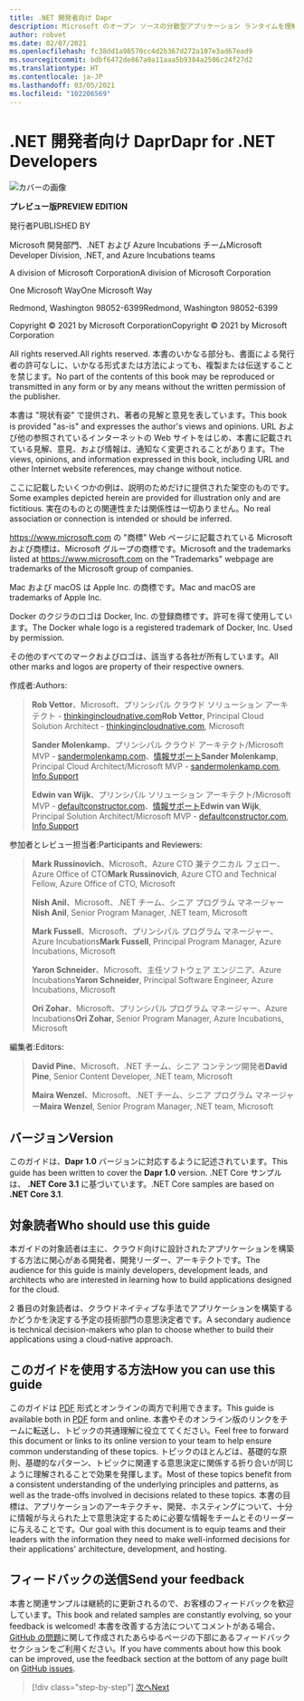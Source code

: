 ```yaml
---
title: .NET 開発者向け Dapr
description: Microsoft のオープン ソースの分散型アプリケーション ランタイムを理解し、最大限に活用するための .NET 開発者向けガイドです。
author: robvet
ms.date: 02/07/2021
ms.openlocfilehash: fc38dd1a98570cc4d2b367d272a107e3ad67ead9
ms.sourcegitcommit: bdbf6472de867a0a11aaa5b9384a2506c24f27d2
ms.translationtype: HT
ms.contentlocale: ja-JP
ms.lasthandoff: 03/05/2021
ms.locfileid: "102206569"
---
```

# <a name="dapr-for-net-developers"></a><span data-ttu-id="23bed-103">.NET 開発者向け Dapr</span><span class="sxs-lookup"><span data-stu-id="23bed-103">Dapr for .NET Developers</span></span>

![カバーの画像](./media/cover.png)

<span data-ttu-id="23bed-105">**プレビュー版**</span><span class="sxs-lookup"><span data-stu-id="23bed-105">**PREVIEW EDITION**</span></span>

<span data-ttu-id="23bed-106">発行者</span><span class="sxs-lookup"><span data-stu-id="23bed-106">PUBLISHED BY</span></span>

<span data-ttu-id="23bed-107">Microsoft 開発部門、.NET および Azure Incubations チーム</span><span class="sxs-lookup"><span data-stu-id="23bed-107">Microsoft Developer Division, .NET, and Azure Incubations teams</span></span>

<span data-ttu-id="23bed-108">A division of Microsoft Corporation</span><span class="sxs-lookup"><span data-stu-id="23bed-108">A division of Microsoft Corporation</span></span>

<span data-ttu-id="23bed-109">One Microsoft Way</span><span class="sxs-lookup"><span data-stu-id="23bed-109">One Microsoft Way</span></span>

<span data-ttu-id="23bed-110">Redmond, Washington 98052-6399</span><span class="sxs-lookup"><span data-stu-id="23bed-110">Redmond, Washington 98052-6399</span></span>

<span data-ttu-id="23bed-111">Copyright &copy; 2021 by Microsoft Corporation</span><span class="sxs-lookup"><span data-stu-id="23bed-111">Copyright &copy; 2021 by Microsoft Corporation</span></span>

<span data-ttu-id="23bed-112">All rights reserved.</span><span class="sxs-lookup"><span data-stu-id="23bed-112">All rights reserved.</span></span> <span data-ttu-id="23bed-113">本書のいかなる部分も、書面による発行者の許可なしに、いかなる形式または方法によっても、複製または伝送することを禁じます。</span><span class="sxs-lookup"><span data-stu-id="23bed-113">No part of the contents of this book may be reproduced or transmitted in any form or by any means without the written permission of the publisher.</span></span>

<span data-ttu-id="23bed-114">本書は "現状有姿" で提供され、著者の見解と意見を表しています。</span><span class="sxs-lookup"><span data-stu-id="23bed-114">This book is provided "as-is" and expresses the author's views and opinions.</span></span> <span data-ttu-id="23bed-115">URL および他の参照されているインターネットの Web サイトをはじめ、本書に記載されている見解、意見、および情報は、通知なく変更されることがあります。</span><span class="sxs-lookup"><span data-stu-id="23bed-115">The views, opinions, and information expressed in this book, including URL and other Internet website references, may change without notice.</span></span>

<span data-ttu-id="23bed-116">ここに記載したいくつかの例は、説明のためだけに提供された架空のものです。</span><span class="sxs-lookup"><span data-stu-id="23bed-116">Some examples depicted herein are provided for illustration only and are fictitious.</span></span> <span data-ttu-id="23bed-117">実在のものとの関連性または関係性は一切ありません。</span><span class="sxs-lookup"><span data-stu-id="23bed-117">No real association or connection is intended or should be inferred.</span></span>

<span data-ttu-id="23bed-118"><https://www.microsoft.com> の "商標" Web ページに記載されている Microsoft および商標は、Microsoft グループの商標です。</span><span class="sxs-lookup"><span data-stu-id="23bed-118">Microsoft and the trademarks listed at <https://www.microsoft.com> on the "Trademarks" webpage are trademarks of the Microsoft group of companies.</span></span>

<span data-ttu-id="23bed-119">Mac および macOS は Apple Inc. の商標です。</span><span class="sxs-lookup"><span data-stu-id="23bed-119">Mac and macOS are trademarks of Apple Inc.</span></span>

<span data-ttu-id="23bed-120">Docker のクジラのロゴは Docker, Inc. の登録商標です。許可を得て使用しています。</span><span class="sxs-lookup"><span data-stu-id="23bed-120">The Docker whale logo is a registered trademark of Docker, Inc. Used by permission.</span></span>

<span data-ttu-id="23bed-121">その他のすべてのマークおよびロゴは、該当する各社が所有しています。</span><span class="sxs-lookup"><span data-stu-id="23bed-121">All other marks and logos are property of their respective owners.</span></span>

<span data-ttu-id="23bed-122">作成者:</span><span class="sxs-lookup"><span data-stu-id="23bed-122">Authors:</span></span>

> <span data-ttu-id="23bed-123">**Rob Vettor**、Microsoft、プリンシパル クラウド ソリューション アーキテクト - [thinkingincloudnative.com](https://thinkingincloudnative.com/about/)</span><span class="sxs-lookup"><span data-stu-id="23bed-123">**Rob Vettor**, Principal Cloud Solution Architect - [thinkingincloudnative.com](https://thinkingincloudnative.com/about/), Microsoft</span></span>
>
> <span data-ttu-id="23bed-124">**Sander Molenkamp**、プリンシパル クラウド アーキテクト/Microsoft MVP - [sandermolenkamp.com](https://www.sandermolenkamp.com)、[情報サポート](https://www.infosupport.com/en/)</span><span class="sxs-lookup"><span data-stu-id="23bed-124">**Sander Molenkamp**, Principal Cloud Architect/Microsoft MVP - [sandermolenkamp.com](https://www.sandermolenkamp.com), [Info Support](https://www.infosupport.com/en/)</span></span>
>
> <span data-ttu-id="23bed-125">**Edwin van Wijk**、プリンシパル ソリューション アーキテクト/Microsoft MVP - [defaultconstructor.com](https://defaultconstructor.com)、[情報サポート](https://www.infosupport.com/en/)</span><span class="sxs-lookup"><span data-stu-id="23bed-125">**Edwin van Wijk**, Principal Solution Architect/Microsoft MVP - [defaultconstructor.com](https://defaultconstructor.com), [Info Support](https://www.infosupport.com/en/)</span></span>

<span data-ttu-id="23bed-126">参加者とレビュー担当者:</span><span class="sxs-lookup"><span data-stu-id="23bed-126">Participants and Reviewers:</span></span>

> <span data-ttu-id="23bed-127">**Mark Russinovich**、Microsoft、Azure CTO 兼テクニカル フェロー、Azure Office of CTO</span><span class="sxs-lookup"><span data-stu-id="23bed-127">**Mark Russinovich**, Azure CTO and Technical Fellow, Azure Office of CTO, Microsoft</span></span>
>
> <span data-ttu-id="23bed-128">**Nish Anil**、Microsoft、.NET チーム、シニア プログラム マネージャー</span><span class="sxs-lookup"><span data-stu-id="23bed-128">**Nish Anil**, Senior Program Manager, .NET team, Microsoft</span></span>
>
> <span data-ttu-id="23bed-129">**Mark Fussell**、Microsoft、プリンシパル プログラム マネージャー、Azure Incubations</span><span class="sxs-lookup"><span data-stu-id="23bed-129">**Mark Fussell**, Principal Program Manager, Azure Incubations, Microsoft</span></span>
>
> <span data-ttu-id="23bed-130">**Yaron Schneider**、Microsoft、主任ソフトウェア エンジニア、Azure Incubations</span><span class="sxs-lookup"><span data-stu-id="23bed-130">**Yaron Schneider**, Principal Software Engineer, Azure Incubations, Microsoft</span></span>
>
> <span data-ttu-id="23bed-131">**Ori Zohar**、Microsoft、プリンシパル プログラム マネージャー、Azure Incubations</span><span class="sxs-lookup"><span data-stu-id="23bed-131">**Ori Zohar**, Senior Program Manager, Azure Incubations, Microsoft</span></span>

<span data-ttu-id="23bed-132">編集者:</span><span class="sxs-lookup"><span data-stu-id="23bed-132">Editors:</span></span>

> <span data-ttu-id="23bed-133">**David Pine**、Microsoft、.NET チーム、シニア コンテンツ開発者</span><span class="sxs-lookup"><span data-stu-id="23bed-133">**David Pine**, Senior Content Developer, .NET team, Microsoft</span></span>
>
> <span data-ttu-id="23bed-134">**Maira Wenzel**、Microsoft、.NET チーム、シニア プログラム マネージャー</span><span class="sxs-lookup"><span data-stu-id="23bed-134">**Maira Wenzel**, Senior Program Manager, .NET team, Microsoft</span></span>

## <a name="version"></a><span data-ttu-id="23bed-135">バージョン</span><span class="sxs-lookup"><span data-stu-id="23bed-135">Version</span></span>

<span data-ttu-id="23bed-136">このガイドは、**Dapr 1.0** バージョンに対応するように記述されています。</span><span class="sxs-lookup"><span data-stu-id="23bed-136">This guide has been written to cover the **Dapr 1.0** version.</span></span> <span data-ttu-id="23bed-137">.NET Core サンプルは、 **.NET Core 3.1** に基づいています。</span><span class="sxs-lookup"><span data-stu-id="23bed-137">.NET Core samples are based on **.NET Core 3.1**.</span></span>

## <a name="who-should-use-this-guide"></a><span data-ttu-id="23bed-138">対象読者</span><span class="sxs-lookup"><span data-stu-id="23bed-138">Who should use this guide</span></span>

<span data-ttu-id="23bed-139">本ガイドの対象読者は主に、クラウド向けに設計されたアプリケーションを構築する方法に関心がある開発者、開発リーダー、アーキテクトです。</span><span class="sxs-lookup"><span data-stu-id="23bed-139">The audience for this guide is mainly developers, development leads, and architects who are interested in learning how to build applications designed for the cloud.</span></span>

<span data-ttu-id="23bed-140">2 番目の対象読者は、クラウドネイティブな手法でアプリケーションを構築するかどうかを決定する予定の技術部門の意思決定者です。</span><span class="sxs-lookup"><span data-stu-id="23bed-140">A secondary audience is technical decision-makers who plan to choose whether to build their applications using a cloud-native approach.</span></span>

## <a name="how-you-can-use-this-guide"></a><span data-ttu-id="23bed-141">このガイドを使用する方法</span><span class="sxs-lookup"><span data-stu-id="23bed-141">How you can use this guide</span></span>

<span data-ttu-id="23bed-142">このガイドは [PDF](https://aka.ms/dapr-ebook) 形式とオンラインの両方で利用できます。</span><span class="sxs-lookup"><span data-stu-id="23bed-142">This guide is available both in [PDF](https://aka.ms/dapr-ebook) form and online.</span></span> <span data-ttu-id="23bed-143">本書やそのオンライン版のリンクをチームに転送し、トピックの共通理解に役立ててください。</span><span class="sxs-lookup"><span data-stu-id="23bed-143">Feel free to forward this document or links to its online version to your team to help ensure common understanding of these topics.</span></span> <span data-ttu-id="23bed-144">トピックのほとんどは、基礎的な原則、基礎的なパターン、トピックに関連する意思決定に関係する折り合いが同じように理解されることで効果を発揮します。</span><span class="sxs-lookup"><span data-stu-id="23bed-144">Most of these topics benefit from a consistent understanding of the underlying principles and patterns, as well as the trade-offs involved in decisions related to these topics.</span></span> <span data-ttu-id="23bed-145">本書の目標は、アプリケーションのアーキテクチャ、開発、ホスティングについて、十分に情報が与えられた上で意思決定するために必要な情報をチームとそのリーダーに与えることです。</span><span class="sxs-lookup"><span data-stu-id="23bed-145">Our goal with this document is to equip teams and their leaders with the information they need to make well-informed decisions for their applications' architecture, development, and hosting.</span></span>

## <a name="send-your-feedback"></a><span data-ttu-id="23bed-146">フィードバックの送信</span><span class="sxs-lookup"><span data-stu-id="23bed-146">Send your feedback</span></span>

<span data-ttu-id="23bed-147">本書と関連サンプルは継続的に更新されるので、お客様のフィードバックを歓迎しています。</span><span class="sxs-lookup"><span data-stu-id="23bed-147">This book and related samples are constantly evolving, so your feedback is welcomed!</span></span> <span data-ttu-id="23bed-148">本書を改善する方法についてコメントがある場合、[GitHub の問題](https://github.com/dotnet/docs/issues)に関して作成されたあらゆるページの下部にあるフィードバック セクションをご利用ください。</span><span class="sxs-lookup"><span data-stu-id="23bed-148">If you have comments about how this book can be improved, use the feedback section at the bottom of any page built on [GitHub issues](https://github.com/dotnet/docs/issues).</span></span>

>[!div class="step-by-step"]
>[<span data-ttu-id="23bed-149">次へ</span><span class="sxs-lookup"><span data-stu-id="23bed-149">Next</span></span>](foreword.md)
